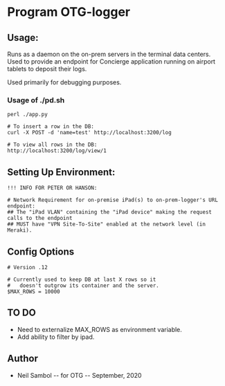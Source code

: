 # Program OTG-logger

## Usage:

Runs as a daemon on the on-prem servers in 
the terminal data centers.  Used to provide an endpoint 
for Concierge application running on airport tablets 
to deposit their logs.

Used primarily for debugging purposes.

### Usage of ./pd.sh 
```
perl ./app.py
```

```
# To insert a row in the DB:
curl -X POST -d 'name=test' http://localhost:3200/log
```

```
# To view all rows in the DB:
http://localhost:3200/log/view/1
```

## Setting Up Environment:

```
!!! INFO FOR PETER OR HANSON:

# Network Requirement for on-premise iPad(s) to on-prem-logger's URL endpoint:
## The "iPad VLAN" containing the "iPad device" making the request calls to the endpoint 
## MUST have "VPN Site-To-Site" enabled at the network level (in Meraki).
```

## Config Options
```
# Version .12

# Currently used to keep DB at last X rows so it 
#   doesn't outgrow its container and the server.
$MAX_ROWS = 10000
```

## TO DO 

* Need to externalize MAX_ROWS as environment variable.
* Add ability to filter by ipad.


## Author

* Neil Sambol -- for OTG -- September, 2020

